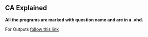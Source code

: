 ## CA Explained

**All the programs are marked with question name and are in a .vhd.**

For Outputs 
[follow this link](https://www.dropbox.com/sh/nky3uqpv7jnn6xe/AAB_VA1-_Uvz1uCaZPoIzLiLa?dl=0)
